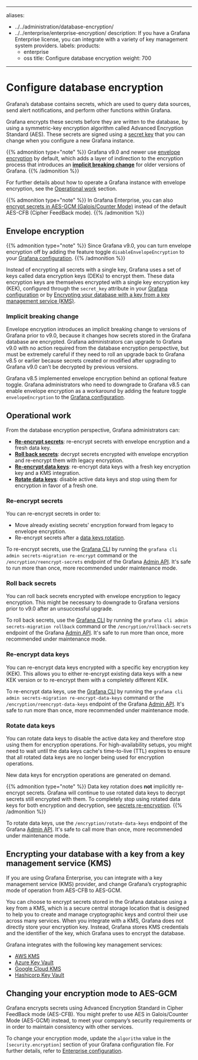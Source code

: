 -----

aliases:

- ../../administration/database-encryption/
- ../../enterprise/enterprise-encryption/
  description: If you have a Grafana Enterprise license, you can integrate with a variety
  of key management system providers.
  labels:
  products:
  - enterprise
  - oss
    title: Configure database encryption
    weight: 700

-----

# Configure database encryption

Grafana’s database contains secrets, which are used to query data sources, send alert notifications, and perform other functions within Grafana.

Grafana encrypts these secrets before they are written to the database, by using a symmetric-key encryption algorithm called Advanced Encryption Standard (AES). These secrets are signed using a [secret key](../../configure-grafana/#secret_key) that you can change when you configure a new Grafana instance.

{{% admonition type="note" %}}
Grafana v9.0 and newer use [envelope encryption](#envelope-encryption) by default, which adds a layer of indirection to the encryption process that introduces an [**implicit breaking change**](#implicit-breaking-change) for older versions of Grafana.
{{% /admonition %}}

For further details about how to operate a Grafana instance with envelope encryption, see the [Operational work](#operational-work) section.

{{% admonition type="note" %}}
In Grafana Enterprise, you can also [encrypt secrets in AES-GCM (Galois/Counter Mode)](#changing-your-encryption-mode-to-aes-gcm) instead of the default AES-CFB (Cipher FeedBack mode).
{{% /admonition %}}

## Envelope encryption

{{% admonition type="note" %}}
Since Grafana v9.0, you can turn envelope encryption off by adding the feature toggle `disableEnvelopeEncryption` to your [Grafana configuration](../../configure-grafana/#feature_toggles).
{{% /admonition %}}

Instead of encrypting all secrets with a single key, Grafana uses a set of keys called data encryption keys (DEKs) to encrypt them. These data encryption keys are themselves encrypted with a single key encryption key (KEK), configured through the `secret_key` attribute in your
[Grafana configuration](../../configure-grafana/#secret_key) or by [Encrypting your database with a key from a key management service (KMS)](#encrypting-your-database-with-a-key-from-a-key-management-service-kms).

### Implicit breaking change

Envelope encryption introduces an implicit breaking change to versions of Grafana prior to v9.0, because it changes how secrets stored in the Grafana database are encrypted. Grafana administrators can upgrade to Grafana v9.0 with no action required from the database encryption perspective, but must be extremely careful if they need to roll an upgrade back to Grafana v8.5 or earlier because secrets created or modified after upgrading to Grafana v9.0 can’t be decrypted by previous versions.

Grafana v8.5 implemented envelope encryption behind an optional feature toggle. Grafana administrators who need to downgrade to Grafana v8.5 can enable envelope encryption as a workaround by adding the feature toggle `envelopeEncryption` to the [Grafana configuration](../../configure-grafana/#feature_toggles).

## Operational work

From the database encryption perspective, Grafana administrators can:

- [**Re-encrypt secrets**](#re-encrypt-secrets): re-encrypt secrets with envelope encryption and a fresh data key.
- [**Roll back secrets**](#roll-back-secrets): decrypt secrets encrypted with envelope encryption and re-encrypt them with legacy encryption.
- [**Re-encrypt data keys**](#re-encrypt-data-keys): re-encrypt data keys with a fresh key encryption key and a KMS integration.
- [**Rotate data keys**](#rotate-data-keys): disable active data keys and stop using them for encryption in favor of a fresh one.

### Re-encrypt secrets

You can re-encrypt secrets in order to:

- Move already existing secrets' encryption forward from legacy to envelope encryption.
- Re-encrypt secrets after a [data keys rotation](#rotate-data-keys).

To re-encrypt secrets, use the [Grafana CLI](../../../cli/) by running the `grafana cli admin secrets-migration re-encrypt` command or the `/encryption/reencrypt-secrets` endpoint of the Grafana [Admin API](../../../developers/http_api/admin/#roll-back-secrets). It's safe to run more than once, more recommended under maintenance mode.

### Roll back secrets

You can roll back secrets encrypted with envelope encryption to legacy encryption. This might be necessary to downgrade to Grafana versions prior to v9.0 after an unsuccessful upgrade.

To roll back secrets, use the [Grafana CLI](../../../cli/) by running the `grafana cli admin secrets-migration rollback` command or the `/encryption/rollback-secrets` endpoint of the Grafana [Admin API](../../../developers/http_api/admin/#re-encrypt-secrets). It's safe to run more than once, more recommended under maintenance mode.

### Re-encrypt data keys

You can re-encrypt data keys encrypted with a specific key encryption key (KEK). This allows you to either re-encrypt existing data keys with a new KEK version or to re-encrypt them with a completely different KEK.

To re-encrypt data keys, use the [Grafana CLI](../../../cli/) by running the `grafana cli admin secrets-migration re-encrypt-data-keys` command or the `/encryption/reencrypt-data-keys` endpoint of the Grafana [Admin API](../../../developers/http_api/admin/#re-encrypt-data-encryption-keys). It's safe to run more than once, more recommended under maintenance mode.

### Rotate data keys

You can rotate data keys to disable the active data key and therefore stop using them for encryption operations. For high-availability setups, you might need to wait until the data keys cache's time-to-live (TTL) expires to ensure that all rotated data keys are no longer being used for encryption operations.

New data keys for encryption operations are generated on demand.

{{% admonition type="note" %}}
Data key rotation does **not** implicitly re-encrypt secrets. Grafana will continue to use rotated data keys to decrypt
secrets still encrypted with them. To completely stop using
rotated data keys for both encryption and decryption, see [secrets re-encryption](#re-encrypt-secrets).
{{% /admonition %}}

To rotate data keys, use the `/encryption/rotate-data-keys` endpoint of the Grafana [Admin API](../../../developers/http_api/admin/#rotate-data-encryption-keys). It's safe to call more than once, more recommended under maintenance mode.

## Encrypting your database with a key from a key management service (KMS)

If you are using Grafana Enterprise, you can integrate with a key management service (KMS) provider, and change Grafana’s cryptographic mode of operation from AES-CFB to AES-GCM.

You can choose to encrypt secrets stored in the Grafana database using a key from a KMS, which is a secure central storage location that is designed to help you to create and manage cryptographic keys and control their use across many services. When you integrate with a KMS, Grafana does not directly store your encryption key. Instead, Grafana stores KMS credentials and the identifier of the key, which Grafana uses to encrypt the database.

Grafana integrates with the following key management services:

- [AWS KMS](encrypt-secrets-using-aws-kms/)
- [Azure Key Vault](encrypt-secrets-using-azure-key-vault/)
- [Google Cloud KMS](encrypt-secrets-using-google-cloud-kms/)
- [Hashicorp Key Vault](encrypt-secrets-using-hashicorp-key-vault/)

## Changing your encryption mode to AES-GCM

Grafana encrypts secrets using Advanced Encryption Standard in Cipher FeedBack mode (AES-CFB). You might prefer to use AES in Galois/Counter Mode (AES-GCM) instead, to meet your company’s security requirements or in order to maintain consistency with other services.

To change your encryption mode, update the `algorithm` value in the `[security.encryption]` section of your Grafana configuration file. For further details, refer to [Enterprise configuration](../../configure-grafana/enterprise-configuration/#securityencryption).

